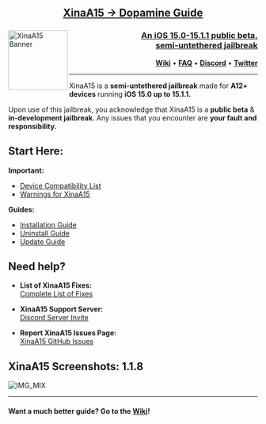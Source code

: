 <h2><p align="center"><a href="https://github.com/NotDarkn/XinaA15/wiki/Questions#how-do-i-switch-from-xinaa15-to-dopamine">XinaA15 → Dopamine Guide</p></h2>

<picture>
	<img align="left" height="120" src="https://cdn.discordapp.com/attachments/892067098728230963/1107684318760947762/XinaA15_Semi-Baner_-_Middle.png" alt="XinaA15 Banner" style="float: left;"/>
</picture>
<h3 align="right">An iOS 15.0-15.1.1 public beta, <br>semi-untethered jailbreak</h3> 
<p align="right">
  <strong><a href="https://github.com/NotDarkn/XinaA15/wiki">Wiki</a></strong>
  •
  <strong><a href="https://github.com/NotDarkn/XinaA15/wiki/Questions">FAQ</a></strong>
  •
  <strong><a href="https://discord.gg/xina-a15">Discord</a></strong>
  •
  <strong><a href="https://twitter.com/xina520">Twitter</a></strong>
</p>
<div class="clear"></div>

***
XinaA15 is a **semi-untethered jailbreak** made for **A12+ devices** running **iOS 15.0 up to 15.1.1.**

Upon use of this jailbreak, you acknowledge that XinaA15 is a **public beta** & **in-development jailbreak**. Any issues that you encounter are **your fault and responsibility.**

## Start Here:
 **Important:**
 - [Device Compatibility List](https://github.com/NotDarkn/XinaA15/wiki/Compatibility)
 - [Warnings for XinaA15](https://github.com/NotDarkn/XinaA15/wiki/Warnings)

**Guides:**
 - [Installation Guide](https://github.com/NotDarkn/XinaA15/wiki/Installation)
 - [Uninstall Guide](https://github.com/NotDarkn/XinaA15/wiki/Uninstalling)
 - [Update Guide](https://github.com/NotDarkn/XinaA15/wiki/Updating)

## Need help?

- **List of XinaA15 Fixes:<br>**
[Complete List of Fixes](https://github.com/NotDarkn/XinaA15/wiki/Fixes)

- **XinaA15 Support Server:<br>**
[Discord Server Invite](https://discord.gg/xina-a15)

- **Report XinaA15 Issues Page:<br>**
[XinaA15 GitHub Issues](https://github.com/jacksight/xina520_official_jailbreak/issues)

## XinaA15 Screenshots: 1.1.8
![IMG_MIX](https://user-images.githubusercontent.com/73033672/228721971-175cb6d2-628b-4e57-81a8-0a518608f827.PNG)
***
#### Want a much better guide? Go to the [Wiki](https://github.com/NotDarkn/XinaA15/wiki)!
